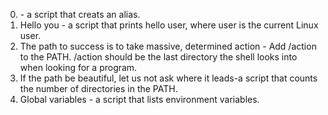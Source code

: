 0. <o>- a script that creats an alias.
1. Hello you - a script that prints hello user, where user is the current Linux user.
2. The path to success is to take massive, determined action - Add /action to the PATH. /action should be the last directory the shell looks into when looking for a program.
3. If the path be beautiful, let us not ask where it leads-a script that counts the number of directories in the PATH.
4. Global variables - a script that lists environment variables.
